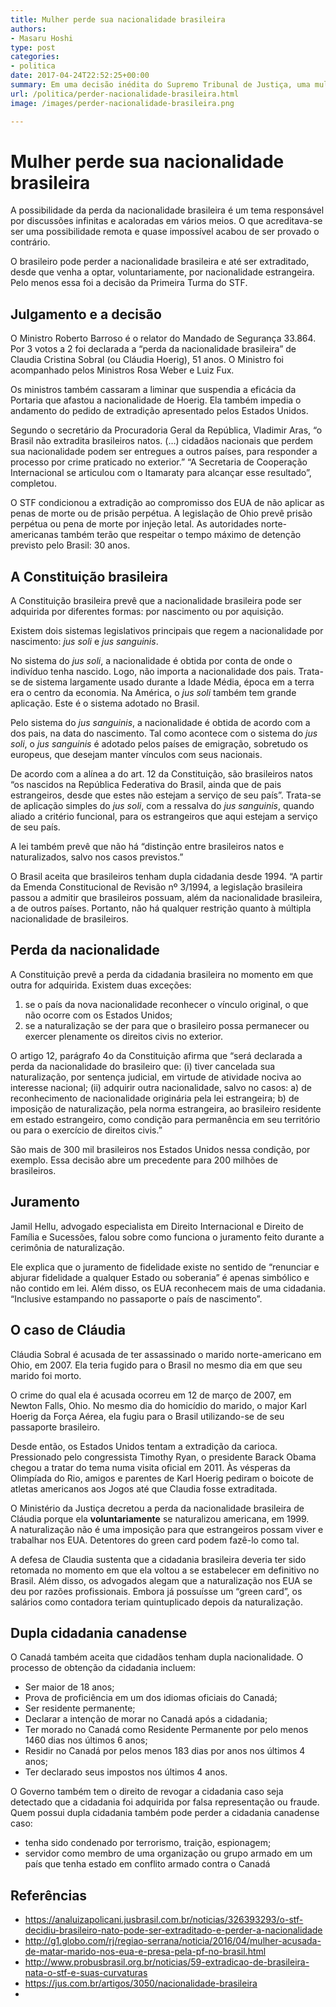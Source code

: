 ```yaml
---
title: Mulher perde sua nacionalidade brasileira
authors:
- Masaru Hoshi
type: post
categories:
- politica
date: 2017-04-24T22:52:25+00:00
summary: Em uma decisão inédita do Supremo Tribunal de Justiça, uma mulher perdeu o direito à sua nacionalidade brasileira. Qual o impacto dessa decisão para você?
url: /politica/perder-nacionalidade-brasileira.html
image: /images/perder-nacionalidade-brasileira.png

---
```

# Mulher perde sua nacionalidade brasileira

A possibilidade da perda da nacionalidade brasileira é um tema responsável por discussões infinitas e acaloradas em vários meios. O que acreditava-se ser uma possibilidade remota e quase impossível acabou de ser provado o contrário.

O brasileiro pode perder a nacionalidade brasileira e até ser extraditado, desde que venha a optar, voluntariamente, por nacionalidade estrangeira. Pelo menos essa foi a decisão da Primeira Turma do STF.

## Julgamento e a decisão

O Ministro Roberto Barroso é o relator do Mandado de Segurança 33.864. Por 3 votos a 2 foi declarada a “perda da nacionalidade brasileira” de Claudia Cristina Sobral (ou Cláudia Hoerig), 51 anos. O Ministro foi acompanhado pelos Ministros Rosa Weber e Luiz Fux.

Os ministros também cassaram a liminar que suspendia a eficácia da Portaria que afastou a nacionalidade de Hoerig. Ela também impedia o andamento do pedido de extradição apresentado pelos Estados Unidos.

Segundo o secretário da Procuradoria Geral da República, Vladimir Aras, &#8220;o Brasil não extradita brasileiros natos. (&#8230;) cidadãos nacionais que perdem sua nacionalidade podem ser entregues a outros países, para responder a processo por crime praticado no exterior.&#8221; &#8220;A Secretaria de Cooperação Internacional se articulou com o Itamaraty para alcançar esse resultado&#8221;, completou.

O STF condicionou a extradição ao compromisso dos EUA de não aplicar as penas de morte ou de prisão perpétua. A legislação de Ohio prevê prisão perpétua ou pena de morte por injeção letal. As autoridades norte-americanas também terão que respeitar o tempo máximo de detenção previsto pelo Brasil: 30 anos.

## A Constituição brasileira

A Constituição brasileira prevê que a nacionalidade brasileira pode ser adquirida por diferentes formas: por nascimento ou por aquisição.

Existem dois sistemas legislativos principais que regem a nacionalidade por nascimento: _jus soli_ e _jus sanguinis_.

No sistema do _jus soli_, a nacionalidade é obtida por conta de onde o indivíduo tenha nascido. Logo, não importa a nacionalidade dos pais. Trata-se de sistema largamente usado durante a Idade Média, época em a terra era o centro da economia. Na América, o _jus soli_ também tem grande aplicação. Este é o sistema adotado no Brasil.

Pelo sistema do _jus sanguinis_, a nacionalidade é obtida de acordo com a dos pais, na data do nascimento. Tal como acontece com o sistema do _jus soli_, o _jus sanguinis_ é adotado pelos países de emigração, sobretudo os europeus, que desejam manter vínculos com seus nacionais.

De acordo com a alínea a do art. 12 da Constituição, são brasileiros natos &#8220;os nascidos na República Federativa do Brasil, ainda que de pais estrangeiros, desde que estes não estejam a serviço de seu país&#8221;. Trata-se de aplicação simples do _jus soli_, com a ressalva do _jus sanguinis_, quando aliado a critério funcional, para os estrangeiros que aqui estejam a serviço de seu país.

A lei também prevê que não há &#8220;distinção entre brasileiros natos e naturalizados, salvo nos casos previstos.&#8221;

O Brasil aceita que brasileiros tenham dupla cidadania desde 1994. “A partir da Emenda Constitucional de Revisão nº 3/1994, a legislação brasileira passou a admitir que brasileiros possuam, além da nacionalidade brasileira, a de outros países. Portanto, não há qualquer restrição quanto à múltipla nacionalidade de brasileiros.

## Perda da nacionalidade

A Constituição prevê a perda da cidadania brasileira no momento em que outra for adquirida. Existem duas exceções:

  1. se o país da nova nacionalidade reconhecer o vínculo original, o que não ocorre com os Estados Unidos;
  2. se a naturalização se der para que o brasileiro possa permanecer ou exercer plenamente os direitos civis no exterior.

O artigo 12, parágrafo 4o da Constituição afirma que &#8220;será declarada a perda da nacionalidade do brasileiro que: (i) tiver cancelada sua naturalização, por sentença judicial, em virtude de atividade nociva ao interesse nacional; (ii) adquirir outra nacionalidade, salvo no casos: a) de reconhecimento de nacionalidade originária pela lei estrangeira; b) de imposição de naturalização, pela norma estrangeira, ao brasileiro residente em estado estrangeiro, como condição para permanência em seu território ou para o exercício de direitos civis.&#8221;

São mais de 300 mil brasileiros nos Estados Unidos nessa condição, por exemplo. Essa decisão abre um precedente para 200 milhões de brasileiros.

## Juramento

Jamil Hellu, advogado especialista em Direito Internacional e Direito de Família e Sucessões, falou sobre como funciona o juramento feito durante a cerimônia de naturalização.

Ele explica que o juramento de fidelidade existe no sentido de “renunciar e abjurar fidelidade a qualquer Estado ou soberania” é apenas simbólico e não contido em lei. Além disso, os EUA reconhecem mais de uma cidadania. “Inclusive estampando no passaporte o país de nascimento”.

## O caso de Cláudia

Cláudia Sobral é acusada de ter assassinado o marido norte-americano em Ohio, em 2007. Ela teria fugido para o Brasil no mesmo dia em que seu marido foi morto.

O crime do qual ela é acusada ocorreu em 12 de março de 2007, em Newton Falls, Ohio. No mesmo dia do homicídio do marido, o major Karl Hoerig da Força Aérea, ela fugiu para o Brasil utilizando-se de seu passaporte brasileiro.

Desde então, os Estados Unidos tentam a extradição da carioca. Pressionado pelo congressista Timothy Ryan, o presidente Barack Obama chegou a tratar do tema numa visita oficial em 2011. Às vésperas da Olimpíada do Rio, amigos e parentes de Karl Hoerig pediram o boicote de atletas americanos aos Jogos até que Claudia fosse extraditada.

O Ministério da Justiça decretou a perda da nacionalidade brasileira de Cláudia porque ela **voluntariamente** se naturalizou americana, em 1999. A naturalização não é uma imposição para que estrangeiros possam viver e trabalhar nos EUA. Detentores do green card podem fazê-lo como tal.

A defesa de Claudia sustenta que a cidadania brasileira deveria ter sido retomada no momento em que ela voltou a se estabelecer em definitivo no Brasil. Além disso, os advogados alegam que a naturalização nos EUA se deu por razões profissionais. Embora já possuísse um “green card”, os salários como contadora teriam quintuplicado depois da naturalização.

## Dupla cidadania canadense

O Canadá também aceita que cidadãos tenham dupla nacionalidade. O processo de obtenção da cidadania incluem:

  * Ser maior de 18 anos;
  * Prova de proficiência em um dos idiomas oficiais do Canadá;
  * Ser residente permanente;
  * Declarar a intenção de morar no Canadá após a cidadania;
  * Ter morado no Canadá como Residente Permanente por pelo menos 1460 dias nos últimos 6 anos;
  * Residir no Canadá por pelos menos 183 dias por anos nos últimos 4 anos;
  * Ter declarado seus impostos nos últimos 4 anos.

O Governo também tem o direito de revogar a cidadania caso seja detectado que a cidadania foi adquirida por falsa representação ou fraude. Quem possui dupla cidadania também pode perder a cidadania canadense caso:

  * tenha sido condenado por terrorismo, traição, espionagem;
  * servidor como membro de uma organização ou grupo armado em um país que tenha estado em conflito armado contra o Canadá

## Referências

  * <a href="https://analuizapolicani.jusbrasil.com.br/noticias/326393293/o-stf-decidiu-brasileiro-nato-pode-ser-extraditado-e-perder-a-nacionalidade" target="_blank" rel="noopener noreferrer">https://analuizapolicani.jusbrasil.com.br/noticias/326393293/o-stf-decidiu-brasileiro-nato-pode-ser-extraditado-e-perder-a-nacionalidade</a>
  * <a href="http://g1.globo.com/rj/regiao-serrana/noticia/2016/04/mulher-acusada-de-matar-marido-nos-eua-e-presa-pela-pf-no-brasil.html" target="_blank" rel="noopener noreferrer">http://g1.globo.com/rj/regiao-serrana/noticia/2016/04/mulher-acusada-de-matar-marido-nos-eua-e-presa-pela-pf-no-brasil.html</a>
  * <a href="http://www.probusbrasil.org.br/noticias/59-extradicao-de-brasileira-nata-o-stf-e-suas-curvaturas" target="_blank" rel="noopener noreferrer">http://www.probusbrasil.org.br/noticias/59-extradicao-de-brasileira-nata-o-stf-e-suas-curvaturas</a>
  * <a href="https://jus.com.br/artigos/3050/nacionalidade-brasileira" target="_blank" rel="noopener noreferrer">https://jus.com.br/artigos/3050/nacionalidade-brasileira</a>
  *